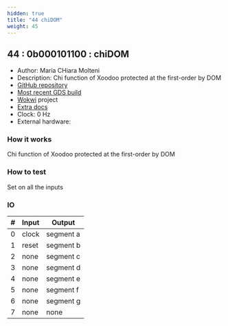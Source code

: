 ```yaml
---
hidden: true
title: "44 chiDOM"
weight: 45
---
```


## 44 : 0b000101100 : chiDOM

* Author: Maria CHiara Molteni
* Description: Chi function of Xoodoo protected at the first-order by DOM
* [GitHub repository](https://github.com/mmolteni-secpat/tinytapeout02_chiDOM)
* [Most recent GDS build](https://github.com/mmolteni-secpat/tinytapeout02_chiDOM/actions/runs/3460870665)
* [Wokwi](https://wokwi.com/projects/341614374571475540) project
* [Extra docs]()
* Clock: 0 Hz
* External hardware: 



### How it works

Chi function of Xoodoo protected at the first-order by DOM

### How to test

Set on all the inputs

### IO

| # | Input        | Output       |
|---|--------------|--------------|
| 0 | clock  | segment a |
| 1 | reset  | segment b |
| 2 | none  | segment c |
| 3 | none  | segment d |
| 4 | none  | segment e |
| 5 | none  | segment f |
| 6 | none  | segment g |
| 7 | none  | none |
